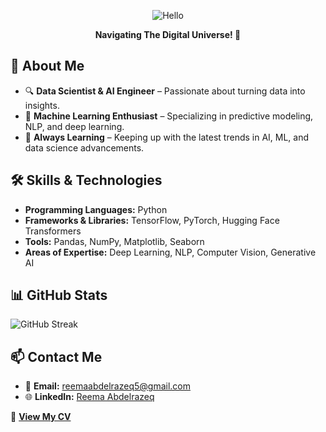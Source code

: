 <p align="center">
  <img src="https://github.com/user-attachments/assets/e38f329f-ed7b-42e7-b182-b7f9b413ecea" alt="Hello ">
</p>

<p align="center"><b>Navigating The Digital Universe! 🌌</b></p>

## 🌟 About Me  
- 🔍 **Data Scientist & AI Engineer** – Passionate about turning data into insights.  
- 🧠 **Machine Learning Enthusiast** – Specializing in predictive modeling, NLP, and deep learning.  
- 🚀 **Always Learning** – Keeping up with the latest trends in AI, ML, and data science advancements.  

## 🛠️ Skills & Technologies  
- **Programming Languages:** Python  
- **Frameworks & Libraries:** TensorFlow, PyTorch, Hugging Face Transformers  
- **Tools:** Pandas, NumPy, Matplotlib, Seaborn  
- **Areas of Expertise:** Deep Learning, NLP, Computer Vision, Generative AI


## 📊 GitHub Stats
![GitHub Streak](https://streak-stats.demolab.com/?user=reema-abdelrazeq)


## 📫 Contact Me  
- 📧 **Email:** [reemaabdelrazeq5@gmail.com](mailto:reemaabdelrazeq5@gmail.com)  
- 🌐 **LinkedIn:** [Reema Abdelrazeq](https://www.linkedin.com/in/reema-abdelrazeq)  

📄 **[View My CV](https://github.com/reema-abdelrazeq/reema-abdelrazeq/blob/main/ReemaAbdelrazeq_CV.pdf)**  
